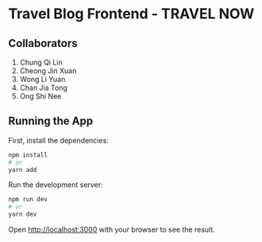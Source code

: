 # Travel Blog Frontend - TRAVEL NOW
## Collaborators
1. Chung Qi Lin
2. Cheong Jin Xuan
3. Wong Li Yuan
4. Chan Jia Tong
5. Ong Shi Nee

## Running the App
First, install the dependencies:

```bash
npm install
# or
yarn add
```

Run the development server:

```bash
npm run dev
# or
yarn dev
```

Open [http://localhost:3000](http://localhost:3000) with your browser to see the result.

